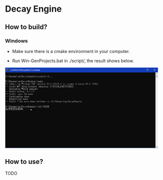 # Decay Engine

## How to build?

### Windows

+ Make sure there is a cmake environment in your computer.

+ Run Win-GenProjects.bat in ./script/, the result shows below.

![](docs/BuildResult.png)

## How to use?

TODO
